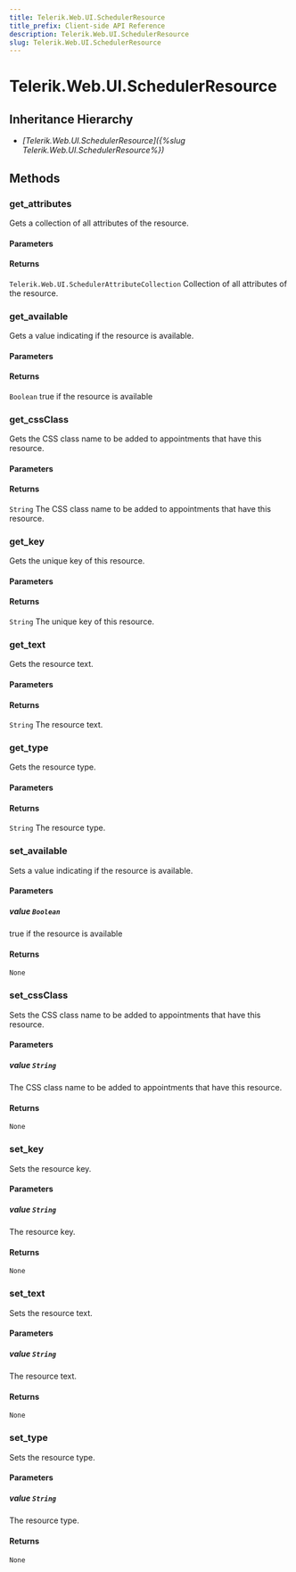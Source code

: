 ```yaml
---
title: Telerik.Web.UI.SchedulerResource
title_prefix: Client-side API Reference
description: Telerik.Web.UI.SchedulerResource
slug: Telerik.Web.UI.SchedulerResource
---
```


# Telerik.Web.UI.SchedulerResource  

## Inheritance Hierarchy

* *[Telerik.Web.UI.SchedulerResource]({%slug Telerik.Web.UI.SchedulerResource%})*


## Methods

###  get_attributes

Gets a collection of all attributes of the resource.

#### Parameters

#### Returns

`Telerik.Web.UI.SchedulerAttributeCollection`  Collection of all attributes of the resource. 

### get_available

Gets a value indicating if the resource is available.

#### Parameters

#### Returns

`Boolean`  true if the resource is available

### get_cssClass

Gets the CSS class name to be added to appointments that have this resource.

#### Parameters

#### Returns

`String`  The CSS class name to be added to appointments that have this resource. 

### get_key

Gets the unique key of this resource.

#### Parameters

#### Returns

`String`  The unique key of this resource. 

### get_text

Gets the resource text.

#### Parameters

#### Returns

`String`  The resource text. 

### get_type

Gets the resource type.

#### Parameters

#### Returns

`String`  The resource type. 

### set_available

Sets a value indicating if the resource is available.

#### Parameters

##### value `Boolean`

 true if the resource is available

#### Returns

`None` 

### set_cssClass

Sets the CSS class name to be added to appointments that have this resource.

#### Parameters

##### value `String`

 The CSS class name to be added to appointments that have this resource. 

#### Returns

`None` 

### set_key

Sets the resource key.

#### Parameters

##### value `String`

 The resource key. 

#### Returns

`None` 

### set_text

Sets the resource text.

#### Parameters

##### value `String`

 The resource text. 

#### Returns

`None` 

### set_type

Sets the resource type.

#### Parameters

##### value `String`

 The resource type. 

#### Returns

`None` 



